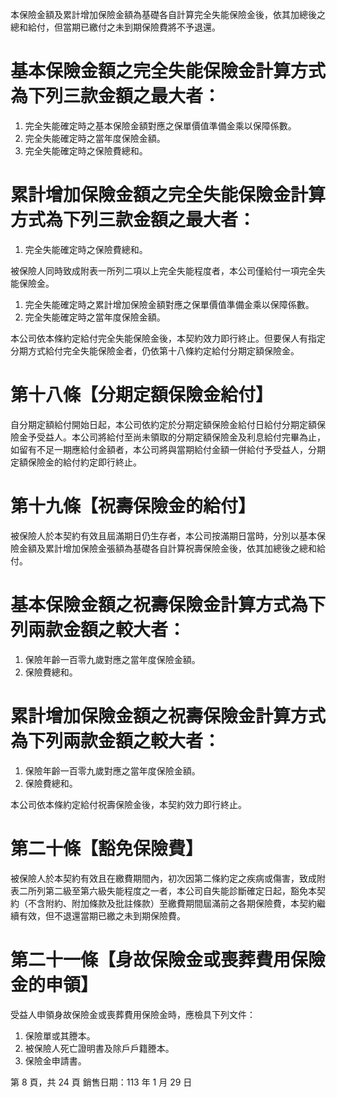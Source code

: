 本保險金額及累計增加保險金額為基礎各自計算完全失能保險金後，依其加總後之總和給付，但當期已繳付之未到期保險費將不予退還。

# 基本保險金額之完全失能保險金計算方式為下列三款金額之最大者：

1. 完全失能確定時之基本保險金額對應之保單價值準備金乘以保障係數。
2. 完全失能確定時之當年度保險金額。
3. 完全失能確定時之保險費總和。

# 累計增加保險金額之完全失能保險金計算方式為下列三款金額之最大者：

1. 完全失能確定時之保險費總和。

被保險人同時致成附表一所列二項以上完全失能程度者，本公司僅給付一項完全失能保險金。

1. 完全失能確定時之累計增加保險金額對應之保單價值準備金乘以保障係數。
2. 完全失能確定時之當年度保險金額。

本公司依本條約定給付完全失能保險金後，本契約效力即行終止。但要保人有指定分期方式給付完全失能保險金者，仍依第十八條約定給付分期定額保險金。

# 第十八條【分期定額保險金給付】

自分期定額給付開始日起，本公司依約定於分期定額保險金給付日給付分期定額保險金予受益人。本公司將給付至尚未領取的分期定額保險金及利息給付完畢為止，如留有不足一期應給付金額者，本公司將與當期給付金額一併給付予受益人，分期定額保險金的給付約定即行終止。

# 第十九條【祝壽保險金的給付】

被保險人於本契約有效且屆滿期日仍生存者，本公司按滿期日當時，分別以基本保險金額及累計增加保險金張額為基礎各自計算祝壽保險金後，依其加總後之總和給付。

# 基本保險金額之祝壽保險金計算方式為下列兩款金額之較大者：

1. 保險年齡一百零九歲對應之當年度保險金額。
2. 保險費總和。

# 累計增加保險金額之祝壽保險金計算方式為下列兩款金額之較大者：

1. 保險年齡一百零九歲對應之當年度保險金額。
2. 保險費總和。

本公司依本條約定給付祝壽保險金後，本契約效力即行終止。

# 第二十條【豁免保險費】

被保險人於本契約有效且在繳費期間內，初次因第二條約定之疾病或傷害，致成附表二所列第二級至第六級失能程度之一者，本公司自失能診斷確定日起，豁免本契約（不含附約、附加條款及批註條款）至繳費期間屆滿前之各期保險費，本契約繼續有效，但不退還當期已繳之未到期保險費。

# 第二十一條【身故保險金或喪葬費用保險金的申領】

受益人申領身故保險金或喪葬費用保險金時，應檢具下列文件：

1. 保險單或其謄本。
2. 被保險人死亡證明書及除戶戶籍謄本。
3. 保險金申請書。

第 8 頁，共 24 頁 銷售日期：113 年 1 月 29 日